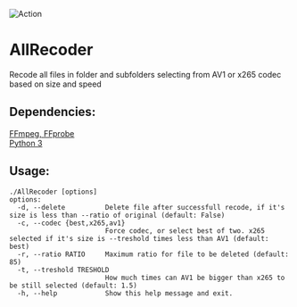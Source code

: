 ![Action](https://github.com/Weegley/AllRecoder/actions/workflows/python-app.yml/badge.svg)
# AllRecoder
Recode all files in folder and subfolders selecting from AV1 or x265 codec based on size and speed

## Dependencies:  
[FFmpeg, FFprobe](https://www.ffmpeg.org/)  
[Python 3](https://www.python.org/)

## Usage:  
```
./AllRecoder [options]
options:  
  -d, --delete          Delete file after successfull recode, if it's size is less than --ratio of original (default: False)  
  -c, --codec {best,x265,av1}  
                        Force codec, or select best of two. x265 selected if it's size is --treshold times less than AV1 (default: best)  
  -r, --ratio RATIO     Maximum ratio for file to be deleted (default: 85)  
  -t, --treshold TRESHOLD  
                        How much times can AV1 be bigger than x265 to be still selected (default: 1.5)  
  -h, --help            Show this help message and exit.
```
